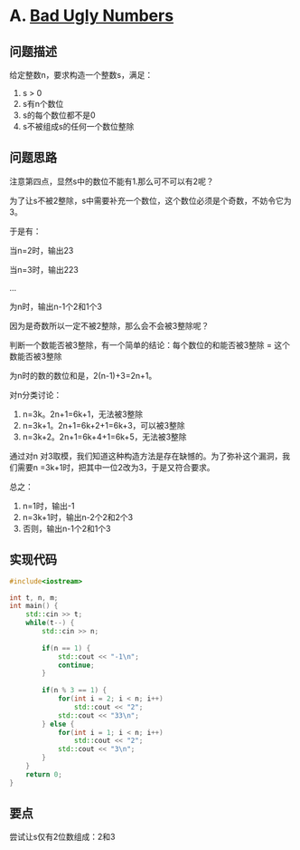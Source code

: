 # A. [Bad Ugly Numbers](https://codeforces.com/problemset/problem/1326/A)

## 问题描述

给定整数n，要求构造一个整数s，满足：

1. s > 0
2. s有n个数位
3. s的每个数位都不是0
4. s不被组成s的任何一个数位整除

## 问题思路

注意第四点，显然s中的数位不能有1.那么可不可以有2呢？

为了让s不被2整除，s中需要补充一个数位，这个数位必须是个奇数，不妨令它为3。



于是有：

当n=2时，输出23

当n=3时，输出223

...

为n时，输出n-1个2和1个3



因为是奇数所以一定不被2整除，那么会不会被3整除呢？

判断一个数能否被3整除，有一个简单的结论：每个数位的和能否被3整除 = 这个数能否被3整除

为n时的数的数位和是，2(n-1)+3=2n+1。



对n分类讨论：

1. n=3k。2n+1=6k+1，无法被3整除
2. n=3k+1。2n+1=6k+2+1=6k+3，可以被3整除
3. n=3k+2。2n+1=6k+4+1=6k+5，无法被3整除



通过对n 对3取模，我们知道这种构造方法是存在缺憾的。为了弥补这个漏洞，我们需要n =3k+1时，把其中一位2改为3，于是又符合要求。



总之：

1. n=1时，输出-1
2. n=3k+1时，输出n-2个2和2个3
3. 否则，输出n-1个2和1个3



## 实现代码

```c++
#include<iostream>

int t, n, m;
int main() {
	std::cin >> t;
	while(t--) {
		std::cin >> n;
		
		if(n == 1) {
			std::cout << "-1\n";
			continue;
		}
		
		if(n % 3 == 1) {
			for(int i = 2; i < n; i++)
				std::cout << "2";
			std::cout << "33\n";
		} else {
			for(int i = 1; i < n; i++)
				std::cout << "2";
			std::cout << "3\n";
		}
	}
	return 0;
} 
```



## 要点

尝试让s仅有2位数组成：2和3